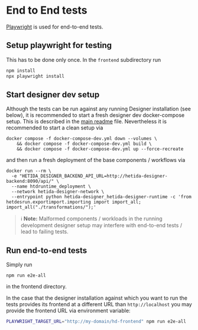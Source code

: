 # End to End tests

[Playwright](https://playwright.dev/) is used for end-to-end tests.

## Setup playwright for testing

This has to be done only once. In the `frontend` subdirectory run

```sh
npm install
npx playwright install
```

## Start designer dev setup

Although the tests can be run against any running Designer installation (see below), it is recommended to start a fresh designer dev docker-compose setup. This is described in the [main readme](../README.md) file. Nevertheless it is recommended to start a clean setup via

```
docker compose -f docker-compose-dev.yml down --volumes \
    && docker compose -f docker-compose-dev.yml build \
    && docker compose -f docker-compose-dev.yml up --force-recreate
```

and then run a fresh deployment of the base components / workflows via

```
docker run --rm \
  -e "HETIDA_DESIGNER_BACKEND_API_URL=http://hetida-designer-backend:8090/api/" \
  --name htdruntime_deployment \
  --network hetida-designer-network \
  --entrypoint python hetida-designer_hetida-designer-runtime -c 'from hetdesrun.exportimport.importing import import_all; import_all("./transformations/");'
```

> :information_source: **Note:** Malformed components / workloads in the running development designer setup may interfere with end-to-end tests / lead to failing tests.

## Run end-to-end tests

Simply run

```
npm run e2e-all
```

in the frontend directory.

In the case that the designer installation against which you want to run the tests provides its frontend at a different URL than `http://localhost` you may provide the frontend URL via environment variable:

```bash
PLAYWRIGHT_TARGET_URL="http://my-domain/hd-frontend" npm run e2e-all
```
